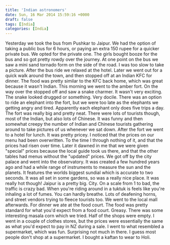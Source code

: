 ```yaml
---
title: 'Indian astronomers'
date: Sun, 16 Mar 2014 15:59:16 +0000
draft: false
tags: [India]
categories: [India]
---
```


Yesterday we took the bus from Pushkar to Jaipur. We had the option of taking a public bus for 6 hours, or paying an extra 150 rupee for a quicker private bus. We opted for the private one. The girls bought booze for the bus and so got pretty rowdy over the journey. At one point on the bus we saw a mini sand tornado form on the side of the road. I was too slow to take a picture. After the bus ride we relaxed at the hotel. Later we went out for a quick walk around the town, and then stopped off at an Indian KFC for dinner. The food was pretty similar to the KFC back home, which was great because it wasn't Indian. This morning we went to the amber fort. On the way over the stopped off and saw a snake charmer. It wasn't very exciting. The snake looked drugged or something. Very docile. There was an option to ride an elephant into the fort, but we were too late as the elephants we getting angry and tired. Apparently each elephant only does five trips a day. The fort was really big and pretty neat. There were lots of tourists though, most of the Indian, but also lots of Chinese. It was funny and then somewhat creepy the number of Indian and Chinese tourists gathering around to take pictures of us whenever we sat down. After the fort we went to a hotel for lunch. It was pretty pricey. I noticed that the prices on our menu had been overwritten. To the time I through nothing of it, and that the prices had risen over time. Later it dawned in me that we were given "special" prices because the local guide took us there, and that the other tables had menus without the "updated" prices. We got off by the city palace and went into the observatory. It was created a few hundred years ago and had a while range of instruments to measure the sun and the planets. It features the worlds biggest sundial which is accurate to two seconds. It was all set in some gardens, so was a really nice place. It was really hot though! Jaipur is a pretty big. City. On a scale from 1 to bad, the traffic is crazy bad. When you're riding around in a tuktuk is feels like you're inhaling a lot of fumes. You can hardly breathe. Lots of deafening horns, and street vendors trying to fleece tourists too. We went to the local mall afterwards. For dinner we ate at the food court. The food was pretty standard for what you'd expect from a food court. Greasy. There was some interesting masala corn which we tried. Half of the shops were empty. I went in a couple of clothes stores, but the prices were essentially the same as what you'd expect to pay in NZ during a sale. I went to what resembled a supermarket, which was fun. Surprising not much in there. I guess most people don't shop at a supermarket. I bought a kaftan to wear to Holi.